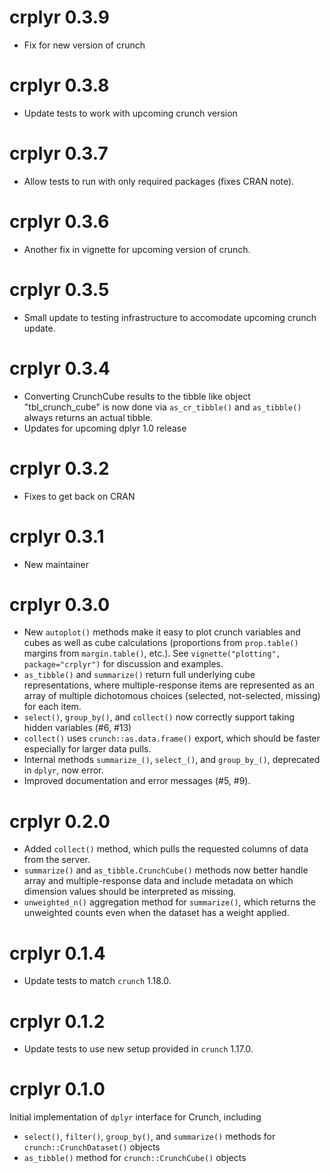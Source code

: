 # crplyr 0.3.9
* Fix for new version of crunch

# crplyr 0.3.8
* Update tests to work with upcoming crunch version

# crplyr 0.3.7
* Allow tests to run with only required packages (fixes CRAN note).

# crplyr 0.3.6
* Another fix in vignette for upcoming version of crunch.

# crplyr 0.3.5
* Small update to testing infrastructure to accomodate upcoming crunch update.

# crplyr 0.3.4
* Converting CrunchCube results to the tibble like object "tbl_crunch_cube" is now done via `as_cr_tibble()` and `as_tibble()` always returns an actual tibble.
* Updates for upcoming dplyr 1.0 release

# crplyr 0.3.2
* Fixes  to get back on CRAN

# crplyr 0.3.1 
* New maintainer

# crplyr 0.3.0

* New `autoplot()` methods make it easy to plot crunch variables and cubes as well as cube calculations (proportions from `prop.table()` margins from `margin.table()`, etc.). See `vignette("plotting", package="crplyr")` for discussion and examples.
* `as_tibble()` and `summarize()` return full underlying cube representations, where multiple-response items are represented as an array of multiple dichotomous choices (selected, not-selected, missing) for each item.
* `select()`, `group_by()`, and `collect()` now correctly support taking hidden variables (#6, #13)
* `collect()` uses `crunch::as.data.frame()` export, which should be faster especially for larger data pulls.
* Internal methods `summarize_()`, `select_()`, and `group_by_()`, deprecated in `dplyr`, now error.
* Improved documentation and error messages (#5, #9).

# crplyr 0.2.0

* Added `collect()` method, which pulls the requested columns of data from the server.
* `summarize()` and `as_tibble.CrunchCube()` methods now better handle array and multiple-response data and include metadata on which dimension values should be interpreted as missing.
* `unweighted_n()` aggregation method for `summarize()`, which returns the unweighted counts even when the dataset has a weight applied.

# crplyr 0.1.4

* Update tests to match `crunch` 1.18.0.

# crplyr 0.1.2

* Update tests to use new setup provided in `crunch` 1.17.0.

# crplyr 0.1.0

Initial implementation of `dplyr` interface for Crunch, including

* `select()`, `filter()`, `group_by()`, and `summarize()` methods for `crunch::CrunchDataset()` objects
* `as_tibble()` method for `crunch::CrunchCube()` objects
